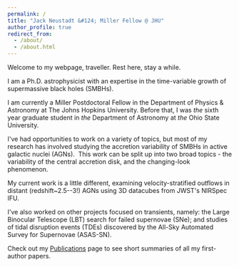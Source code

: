 ```yaml
---
permalink: /
title: "Jack Neustadt &#124; Miller Fellow @ JHU"
author_profile: true
redirect_from: 
  - /about/
  - /about.html
---
```


Welcome to my webpage, traveller.  Rest here, stay a while.

I am a Ph.D. astrophysicist with an expertise in the time-variable growth of supermassive black holes (SMBHs).  

I am currently a Miller Postdoctoral Fellow in the Department of Physics & Astronomy at The Johns Hopkins University.  Before that, I was _the_ sixth year graduate student in _the_ Department of Astronomy at _the_ Ohio State University.  

I've had opportunities to work on a variety of topics, but most of my research has involved studying the accretion variability of SMBHs in active galactic nuclei (AGNs).  This work can be split up into two broad topics - the variability of the central accretion disk, and the changing-look phenomenon. 

My current work is a little different, examining velocity-stratified outflows in distant (redshift~2.5--3!) AGNs using 3D datacubes from JWST's NIRSpec IFU.  

I've also worked on other projects focused on transients, namely: the Large Binocular Telescope (LBT) search for failed supernovae (SNe); and studies of tidal disruption events (TDEs) discovered by the All-Sky Automated Survey for Supernovae (ASAS-SN). 

Check out my <a href="https://jackneustadt.github.io/publications/">Publications</a> page to see short summaries of all my first-author papers.  
